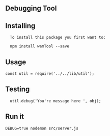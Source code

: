## Debugging Tool

## Installing

```
  To install this package you first want to:

  npm install wamTool --save

```

## Usage

```
const util = require('../../lib/util');
```
## Testing

```
  util.debug('You're message here ', obj);

```

## Run it

```
DEBUG=true nodemon src/server.js
```

